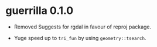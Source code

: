 # guerrilla 0.1.0

* Removed Suggests for rgdal in favour of reproj package. 

* Yuge speed up to `tri_fun` by using `geometry::tsearch`.
